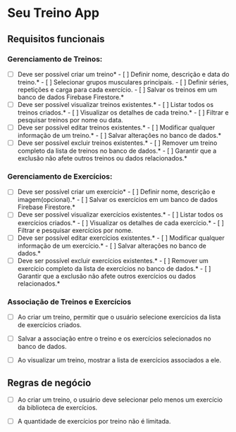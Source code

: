 # Seu Treino App

## Requisitos funcionais
### Gerenciamento de Treinos:
- [ ] Deve ser possível criar um treino*
      - [ ] Definir nome, descrição e data do treino.*
      - [ ] Selecionar grupos musculares principais.
      - [ ] Definir séries, repetições e carga para cada exercício.
      - [ ] Salvar os treinos em um banco de dados Firebase Firestore.*
- [ ] Deve ser possível visualizar treinos existentes.*
      - [ ] Listar todos os treinos criados.*
      - [ ] Visualizar os detalhes de cada treino.*
      - [ ] Filtrar e pesquisar treinos por nome ou data.
- [ ] Deve ser possível editar treinos existentes.*
      - [ ] Modificar qualquer informação de um treino.*
      - [ ] Salvar alterações no banco de dados.*
- [ ] Deve ser possível excluir treinos existentes.*
      - [ ] Remover um treino completo da lista de treinos no banco de dados.*
      - [ ] Garantir que a exclusão não afete outros treinos ou dados relacionados.*

### Gerenciamento de Exercícios:
- [ ] Deve ser possível criar um exercício*
      - [ ] Definir nome, descrição e imagem(opcional).*
      - [ ] Salvar os exercícios em um banco de dados Firebase Firestore.*
- [ ] Deve ser possível visualizar exercícios existentes.*
      - [ ] Listar todos os exercícios criados.*
      - [ ] Visualizar os detalhes de cada exercício.*
      - [ ] Filtrar e pesquisar exercícios por nome.
- [ ] Deve ser possível editar exercícios existentes.*
      - [ ] Modificar qualquer informação de um exercício.*
      - [ ] Salvar alterações no banco de dados.*
- [ ] Deve ser possível excluir exercícios existentes.*
      - [ ] Remover um exercício completo da lista de exercícios no banco de dados.*
      - [ ] Garantir que a exclusão não afete outros exercícios ou dados relacionados.*

### Associação de Treinos e Exercícios
- [ ] Ao criar um treino, permitir que o usuário selecione exercícios da lista de exercícios criados.
- [ ] Salvar a associação entre o treino e os exercícios selecionados no banco de dados.
- [ ] Ao visualizar um treino, mostrar a lista de exercícios associados a ele.


## Regras de negócio
- [ ] Ao criar um treino, o usuário deve selecionar pelo menos um exercício da biblioteca de exercícios.
- [ ] A quantidade de exercícios por treino não é limitada.

